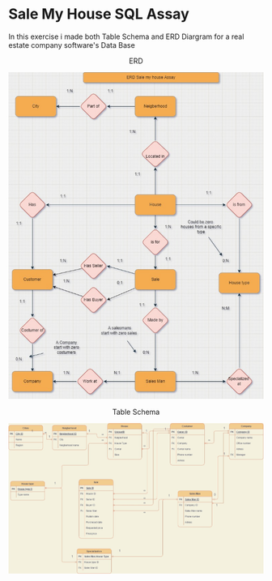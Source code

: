 # Sale My House SQL Assay

In this exercise i made both Table Schema and ERD Diargram for a real estate company software's Data Base 

 <div align="center">
 <p>ERD</p>
 <img src="ERD_Jpeg.jpg" width=900>
 </div>

 <div align="center">
 <p>Table Schema</p>
 <img src="Table-Scheme.jpg" width=900>
 </div>
